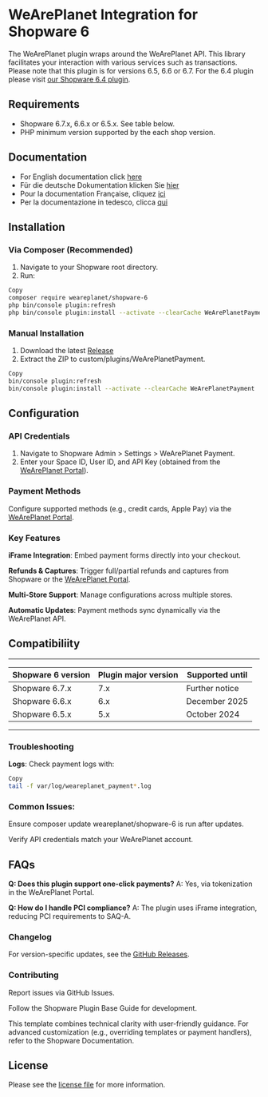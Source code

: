 

WeArePlanet Integration for Shopware 6
=============================

The WeArePlanet plugin wraps around the WeArePlanet API. This library facilitates your interaction with various services such as transactions.
Please note that this plugin is for versions 6.5, 6.6 or 6.7. For the 6.4 plugin please visit [our Shopware 6.4 plugin](https://github.com/weareplanet/shopware-6-4).

## Requirements

- Shopware 6.7.x, 6.6.x or 6.5.x. See table below.
- PHP minimum version supported by the each shop version.

## Documentation

- For English documentation click [here](https://plugin-documentation.weareplanet.com/weareplanet/shopware-6/7.0.0/docs/en/documentation.html)
- Für die deutsche Dokumentation klicken Sie [hier](https://plugin-documentation.weareplanet.com/weareplanet/shopware-6/7.0.0/docs/de/documentation.html)
- Pour la documentation Française, cliquez [ici](https://plugin-documentation.weareplanet.com/weareplanet/shopware-6/7.0.0/docs/fr/documentation.html)
- Per la documentazione in tedesco, clicca [qui](https://plugin-documentation.weareplanet.com/weareplanet/shopware-6/7.0.0/docs/it/documentation.html)

## Installation

### **Via Composer (Recommended)**  
1. Navigate to your Shopware root directory.
2. Run:

```bash
Copy
composer require weareplanet/shopware-6
php bin/console plugin:refresh
php bin/console plugin:install --activate --clearCache WeArePlanetPayment
```

### Manual Installation

1. Download the latest [Release](../../releases)
2. Extract the ZIP to custom/plugins/WeArePlanetPayment.

```bash
Copy
bin/console plugin:refresh  
bin/console plugin:install --activate --clearCache WeArePlanetPayment  
```

## Configuration
### API Credentials

1. Navigate to Shopware Admin > Settings > WeArePlanet Payment.
2. Enter your Space ID, User ID, and API Key (obtained from the [WeArePlanet Portal](https://paymentshub.weareplanet.com/)).

### Payment Methods

Configure supported methods (e.g., credit cards, Apple Pay) via the [WeArePlanet Portal](https://paymentshub.weareplanet.com/).

### Key Features
**iFrame Integration**: Embed payment forms directly into your checkout.

**Refunds & Captures**: Trigger full/partial refunds and captures from Shopware or the [WeArePlanet Portal](https://paymentshub.weareplanet.com/).

**Multi-Store Support**: Manage configurations across multiple stores.

**Automatic Updates**: Payment methods sync dynamically via the WeArePlanet API.

## Compatibiliity

___________________________________________________________________________________
| Shopware 6 version            | Plugin major version   | Supported until        |
|-------------------------------|------------------------|------------------------|
| Shopware 6.7.x                | 7.x                    | Further notice         |
| Shopware 6.6.x                | 6.x                    | December 2025          |
| Shopware 6.5.x                | 5.x                    | October 2024           |
-----------------------------------------------------------------------------------

### Troubleshooting
**Logs**: Check payment logs with:

```bash
Copy
tail -f var/log/weareplanet_payment*.log
```
### Common Issues:

Ensure composer update weareplanet/shopware-6 is run after updates.

Verify API credentials match your WeArePlanet account.

## FAQs
**Q: Does this plugin support one-click payments?**
A: Yes, via tokenization in the WeArePlanet Portal.

**Q: How do I handle PCI compliance?**
A: The plugin uses iFrame integration, reducing PCI requirements to SAQ-A.

### Changelog
For version-specific updates, see the [GitHub Releases](https://github.com/weareplanet/shopware-6/releases).

### Contributing
Report issues via GitHub Issues.

Follow the Shopware Plugin Base Guide for development.

This template combines technical clarity with user-friendly guidance. For advanced customization (e.g., overriding templates or payment handlers), refer to the Shopware Documentation.

## License

Please see the [license file](https://github.com/weareplanet/shopware-6/blob/master/LICENSE.txt) for more information.
